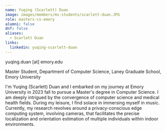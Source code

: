 ```yaml
---
name: Yuqing (Scarlett) Duan
image: images/members/ms-students/scarlett-duan.JPG
role: masters-cs-emory
alumni: false
dnf: false
aliases:
  - Scarlett Duan
links:
  linkedin: yuqing-scarlett-duan
---
```


yuqing.duan [at] emory.edu

Master Student, Department of Computer Science, Laney Graduate School, Emory University

I'm Yuqing (Scarlett) Duan and I embarked on my journey at Emory University in 2023 fall to pursue a Master's degree in Computer Science. I am deeply intrigued by the convergence of computer science and medical health fields. During my leisure, I find solace in immersing myself in music. Currently, my research revolves around a privacy-conscious edge computing system, involving cameras, that facilitates the precise localization and orientation estimation of multiple individuals within indoor environments.